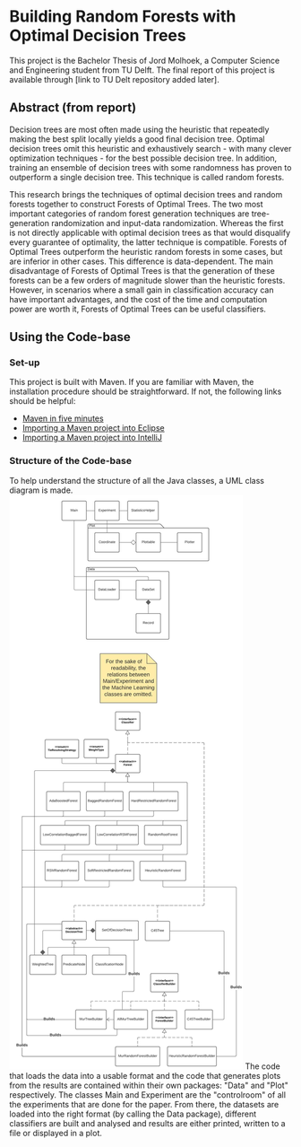 # Building Random Forests with Optimal Decision Trees

This project is the Bachelor Thesis of Jord Molhoek, a Computer Science and Engineering student from TU Delft. The final report of this project is available through [link to TU Delt repository added later]. 

## Abstract (from report)
Decision trees are most often made using the heuristic that repeatedly making the best split locally yields a good final decision tree. Optimal decision trees omit this heuristic and exhaustively search - with many clever optimization techniques - for the best possible decision tree.
In addition, training an ensemble of decision trees with some randomness has proven to outperform a single decision tree. This technique is called random forests.

This research brings the techniques of optimal decision trees and random forests together to construct Forests of Optimal Trees.
The two most important categories of random forest generation techniques are tree-generation randomization and input-data randomization. Whereas the first is not directly applicable with optimal decision trees as that would disqualify every guarantee of optimality, the latter technique is compatible. Forests of Optimal Trees outperform the heuristic random forests in some cases, but are inferior in other cases. This difference is data-dependent. The main disadvantage of Forests of Optimal Trees is that the generation of these forests can be a few orders of magnitude slower than the heuristic forests. 
However, in scenarios where a small gain in classification accuracy can have important advantages, and the cost of the time and computation power are worth it, Forests of Optimal Trees can be useful classifiers.

## Using the Code-base

### Set-up
This project is built with Maven. If you are familiar with Maven, the installation procedure should be straightforward. If not, the following links should be helpful:
* [Maven in five minutes](https://maven.apache.org/guides/getting-started/maven-in-five-minutes.html)
* [Importing a Maven project into Eclipse](https://stackoverflow.com/a/36242422/15168559)
* [Importing a Maven project into IntelliJ](https://www.jetbrains.com/help/idea/maven-support.html#maven_import_project_start)

### Structure of the Code-base
To help understand the structure of all the Java classes, a UML class diagram is made. 
![uml class diagram](https://github.com/jmolhoek/forests_of_optimal_trees/blob/master/uml.jpg "uml class diagram")
The code that loads the data into a usable format and the code that generates plots from the results are contained within their own packages: "Data" and "Plot" respectively. The classes Main and Experiment are the "controlroom" of all the experiments that are done for the paper. From there, the datasets are loaded into the right format (by calling the Data package), different classifiers are built and analysed and results are either printed, written to a file or displayed in a plot.
